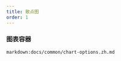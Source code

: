 ```yaml
---
title: 散点图
order: 1
---
```


### 图表容器

`markdown:docs/common/chart-options.zh.md`

<playground path='basic/demo/ts-demo.ts' rid='rect'></playground>
